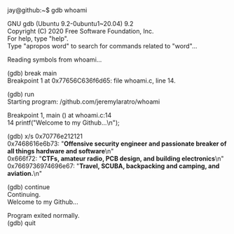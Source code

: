 jay@github:~$ gdb whoami

GNU gdb (Ubuntu 9.2-0ubuntu1~20.04) 9.2 \
Copyright (C) 2020 Free Software Foundation, Inc. \
For help, type "help". \
Type "apropos word" to search for commands related to "word"... 

Reading symbols from whoami...

(gdb) break main \
Breakpoint 1 at 0x77656C636f6d65: file whoami.c, line 14.

(gdb) run \
Starting program: /github.com/jeremylaratro/whoami 

Breakpoint 1, main () at whoami.c:14 \
14	  printf("Welcome to my Github...\n");

(gdb) x/s 0x70776e212121 \
0x7468616e6b73:     "**Offensive security engineer and passionate breaker of all things hardware and software**\n" \
0x666f72:           "**CTFs, amateur radio, PCB design, and building electronics**\n" \
0x7669736974696e67: "**Travel, SCUBA, backpacking and camping, and aviation.**\n"

(gdb) continue \
Continuing. \
Welcome to my Github...

Program exited normally. \
(gdb) quit
